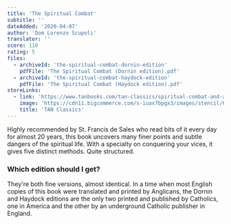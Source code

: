 ```yaml
---
title: 'The Spiritual Combat'
subtitle: ''
dateAdded: '2020-04-07'
author: 'Dom Lorenzo Scupoli'
translator: ''
score: 110
rating: 5
files:
  - archiveId: 'the-spiritual-combat-dornin-edition'
    pdfFile: 'The Spiritual Combat (Dornin edition).pdf'
  - archiveId: 'the-spiritual-combat-haydock-edition'
    pdfFile: 'The Spiritual Combat (Haydock edition).pdf'
storeLinks:
  - link: 'https://www.tanbooks.com/tan-classics/spiritual-combat-and-a-treatise-on-peace-of-soul.html'
    image: 'https://cdn11.bigcommerce.com/s-iuax7bpgx3/images/stencil/640w/products/1394/1923/The-Spiritual-Combat-and-a-Treatise-on-Peace-of-Soul-cover-TC1115__97088.1595444678.jpg?c=1'
    title: 'TAN Classics'
---
```


Highly recommended by St. Francis de Sales who read bits of it every day for almost 20 years, this book uncovers many finer points and subtle dangers of the spiritual life. With a specialty on conquering your vices, it gives five distinct methods. Quite structured.

### Which edition should I get?

They're both fine versions, almost identical. In a time when most English copies of this book were translated and printed by Anglicans, the Dornin and Haydock editions are the only two printed and published by Catholics, one in America and the other by an underground Catholic publisher in England.
